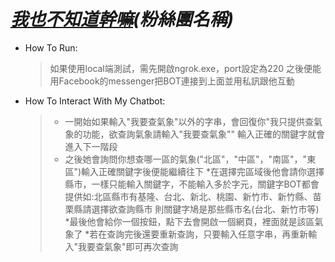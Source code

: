﻿# *[我也不知道幹嘛](https://www.facebook.com/%E6%88%91%E4%B9%9F%E4%B8%8D%E7%9F%A5%E9%81%93%E5%B9%B9%E5%98%9B-206489180256685/inbox/?fb_dtsg_ag=AQxMxK2pv_7DdU17FGk8lbeaFJyzP4sTKkDehM9abS0ovQ%3AAQxD45QsDTYJBJPBjv--iwMxZrr-T2J4nA6IKsQyNkYA-w&jazoest=27825)(粉絲團名稱)*
* How To Run:
	> 如果使用local端測試，需先開啟ngrok.exe，port設定為220
	> 之後便能用Facebook的messenger把BOT連接到上面並用私訊跟他互動
	
* How To Interact With My Chatbot:
	>   * 一開始如果輸入"我要查氣象"以外的字串，會回復你"我只提供查氣象的功能，欲查詢氣象請輸入"我要查氣象""
	>     輸入正確的關鍵字就會進入下一階段
	>   * 之後她會詢問你想查哪一區的氣象("北區"，"中區"，"南區"，"東區")輸入正確關鍵字後便能繼續往下
	>   *在選擇完區域後他會請你選擇縣市，一樣只能輸入關鍵字，不能輸入多於字元，關鍵字BOT都會提供如:北區縣市有基隆、台北、新北、桃園、新竹市、新竹縣、苗栗縣請選擇欲查詢縣市
	     則關鍵字鳩是那些縣市名(台北、新竹市等)
	>   *最後他會給你一個按鈕，點下去會開啟一個網頁，裡面就是該區氣象了
	>   *若在查詢完後還要重新查詢，只要輸入任意字串，再重新輸入"我要查氣象"即可再次查詢